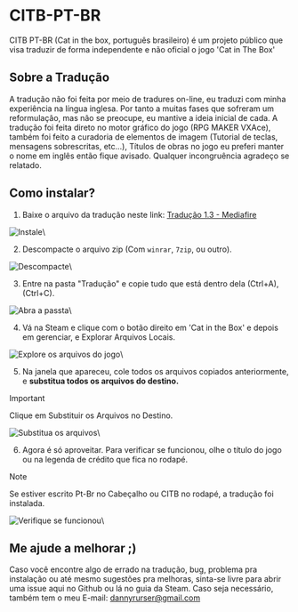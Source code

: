 # CITB-PT-BR
CITB PT-BR (Cat in the box, português brasileiro) é um projeto público que visa traduzir de forma independente e não oficial o jogo 'Cat in The Box'


## Sobre a Tradução
A tradução não foi feita por meio de tradures on-line, eu traduzi com minha experiência na língua inglesa. 
Por tanto a muitas fases que sofreram um reformulação, mas não se preocupe, eu mantive a ideia inicial de cada.
A tradução foi feita direto no motor gráfico do jogo (RPG MAKER VXAce), também foi feito a curadoria de 
elementos de imagem (Tutorial de teclas, mensagens sobrescritas, etc...), Títulos de obras no jogo eu preferi
manter o nome em inglês então fique avisado. Qualquer incongruência agradeço se relatado.

## Como instalar?
1. Baixe o arquivo da tradução neste link: [Tradução 1.3 - Mediafire](https://www.mediafire.com/file/pabxn1g0owpwkjb/Tradu%25C3%25A7%25C3%25A3o_1.3.rar/file)

![Instale](https://github.com/user-attachments/assets/958eca8e-861b-4dd5-a1eb-fa2b3b47d689)\


2. Descompacte o arquivo zip (Com `winrar`, `7zip`, ou outro).

![Descompacte](https://github.com/user-attachments/assets/d6005e1c-fe77-4902-8be3-bfcc4ab03954)\


3. Entre na pasta "Tradução" e copie tudo que está dentro dela (Ctrl+A),(Ctrl+C).

![Abra a passta](https://github.com/user-attachments/assets/9d947a47-6b23-4e2c-aa04-7feb06e4b146)\


4. Vá na Steam e clique com o botão direito em 'Cat in the Box' e depois em gerenciar, e Explorar Arquivos Locais.

![Explore os arquivos do jogo](https://github.com/user-attachments/assets/d1090f1c-42f0-454e-8b31-efab598c980e)\


5. Na janela que apareceu, cole todos os arquivos copiados anteriormente, e **substitua todos os arquivos do destino.**

> [!IMPORTANT]
> Clique em Substituir os Arquivos no Destino.

![Substitua os arquivos](https://github.com/user-attachments/assets/cd51b155-5159-412e-adc4-e95aa9101605)\


6. Agora é só aproveitar. Para verificar se funcionou, olhe o título do jogo ou na legenda de crédito que fica no rodapé.

> [!NOTE]
> Se estiver escrito Pt-Br no Cabeçalho ou CITB no rodapé, a tradução foi instalada.

![Verifique se funcionou](https://github.com/user-attachments/assets/8f9be83c-6aa4-4b5d-9ccc-8d0ebcc2d112)\

## Me ajude a melhorar ;)
Caso você encontre algo de errado na tradução, bug, problema pra instalação ou até mesmo sugestões pra melhoras,
sinta-se livre para abrir uma issue aqui no Github ou lá no guia da Steam. Caso seja necessário, também tem o meu
E-mail: dannyrurser@gmail.com

